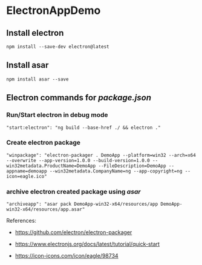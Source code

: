 # ElectronAppDemo

## Install electron

```
npm install --save-dev electron@latest
```

## Install asar

```
npm install asar --save
```

## Electron commands for _package.json_

### Run/Start electron in debug mode

```
"start:electron": "ng build --base-href ./ && electron ."
```

### Create electron package

```
"winpackage": "electron-packager . DemoApp --platform=win32 --arch=x64 --overwrite --app-version=1.0.0 --build-version=1.0.0 --win32metadata.ProductName=DemoApp --FileDescription=DemoApp --appname=demoapp --win32metadata.CompanyName=ng --app-copyright=ng --icon=eagle.ico"
```

### archive electron created package using _asar_

```
"archiveapp": "asar pack DemoApp-win32-x64/resources/app DemoApp-win32-x64/resources/app.asar"
```

References:

- https://github.com/electron/electron-packager

- https://www.electronjs.org/docs/latest/tutorial/quick-start

- https://icon-icons.com/icon/eagle/98734
